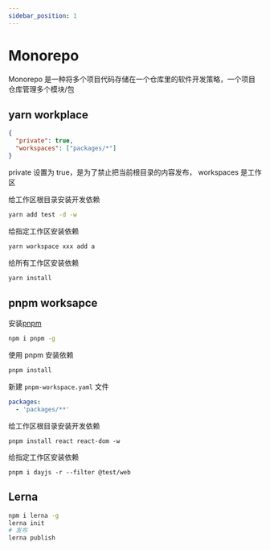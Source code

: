 ```yaml
---
sidebar_position: 1
---
```


# Monorepo

Monorepo 是一种将多个项目代码存储在一个仓库里的软件开发策略，一个项目仓库管理多个模块/包

## yarn workplace

```json
{
  "private": true,
  "workspaces": ["packages/*"]
}
```

private 设置为 true，是为了禁止把当前根目录的内容发布， workspaces 是工作区

给工作区根目录安装开发依赖

```bash
yarn add test -d -w
```

给指定工作区安装依赖

```bash
yarn workspace xxx add a
```

给所有工作区安装依赖

```bash
yarn install
```

## pnpm worksapce

安装[pnpm](https://pnpm.io)

```bash
npm i pnpm -g
```

使用 pnpm 安装依赖

```bash
pnpm install
```

新建 `pnpm-workspace.yaml` 文件

```yaml
packages:
  - 'packages/**'
```

给工作区根目录安装开发依赖

```
pnpm install react react-dom -w
```

给指定工作区安装依赖

```
pnpm i dayjs -r --filter @test/web
```

## Lerna

```bash
npm i lerna -g
lerna init
# 发布
lerna publish
```
